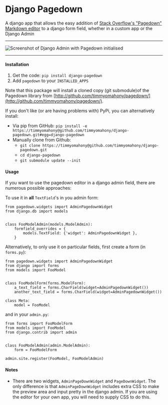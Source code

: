 Django Pagedown
===============

A django app that allows the easy addition of [Stack Overflow&#39;s &quot;Pagedown&quot; Markdown editor](http://code.google.com/p/pagedown/) to a django form field, whether in a custom app or the Django Admin

---

![Screenshot of Django Admin with Pagedown initialised](https://github.com/timmyomahony/django-pagedown/blob/master/django-pagedown-screenshot.png?raw=true "A screenshot of Pagedown in Django's admin")

---

#### Installation ####

1. Get the code: `pip install django-pagedown`
2. Add `pagedown` to your `INSTALLED_APPS`

Note that this package will install a cloned copy (git submodule)of the Pagedown library from [http://github.com/timmyomahony/pagedown/](http://github.com/timmyomahony/pagedown/).

If you don't like (or are having problems with) PyPi, you can alternatively install: 

 - Via pip from GitHub: `pip install -e https://timmyomahony@github.com/timmyomahony/django-pagedown.git#egg=django-pagedown`
 - Manually clone from Github: 
     - `git clone https://timmyomahony@github.com/timmyomahony/django-pagedown.git`  
     - `cd django-pagedown`
     - `git submodule update --init`


#### Usage ####

If you want to use the pagedown editor in a django admin field, there are numerous possible approaches:

To use it in **all** `TextField`'s in you admin form:

    from pagedown.widgets import AdminPagedownWidget
    from django.db import models
    

    class FooModelAdmin(models.ModelAdmin):
    	formfield_overrides = {
        	models.TextField: {'widget': AdminPagedownWidget },
    	}
    	
Alternatively, to only use it on particular fields, first create a form (in `forms.py`): 

    from pagedown.widgets import AdminPagedownWidget 
    from django import forms
    from models import FooModel
	
	
    class FooModelForm(forms.ModelForm):
        a_text_field = forms.CharField(widget=AdminPagedownWidget())		
        another_text_field = forms.CharField(widget=AdminPagedownWidget())	
		
	class Meta:
	    model = FooModel
			
and in your `admin.py`:

    from forms import FooModelForm
    from models import FooModel
    from django.contrib import admin
    

    class FooModelAdmin(admin.ModelAdmin):
    	form = FooModelForm   
    	
    admin.site.register(FooModel, FooModelAdmin)
 
 
#### Notes ####
   	
* There are two widgets, `AdminPageDownWidget` and `PageDownWidget`. The only difference is that `AdminPageDownWidget` includes extra CSS to make the preview area and input pretty in the django admin. If you are using the editor for your own app, you will need to supply CSS to do this. 

